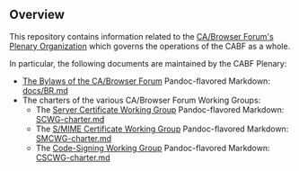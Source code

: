 ## Overview

This repository contains information related to the
[CA/Browser Forum's](https://www.cabforum.org)
[Plenary Organization](https://cabforum.org/about-us/) which governs the operations of the CABF as a whole.

In particular, the following documents are maintained by the CABF Plenary:
* [The Bylaws of the CA/Browser Forum](https://cabforum.org/bylaws/)
  Pandoc-flavored Markdown: [docs/BR.md](Bylaws.md)
* The charters of the various CA/Browser Forum Working Groups:
  * The [Server Certificate Working Group](https://cabforum.org/working-groups/scwg/) Pandoc-flavored Markdown: [SCWG-charter.md](SCWG-charter.md)
  * The [S/MIME Certificate Working Group](https://cabforum.org/working-groups/smime-certificate-wg/) Pandoc-flavored Markdown: [SMCWG-charter.md](SMCWG-charter.md)
  * The [Code-Signing Working Group](https://cabforum.org/code-signing-working-group/) Pandoc-flavored Markdown: [CSCWG-charter.md](CSCWG-charter.md)

